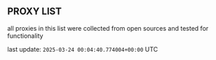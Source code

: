 ## PROXY LIST

all proxies in this list were collected from open sources and tested for functionality

last update: `2025-03-24 00:04:40.774004+00:00` UTC